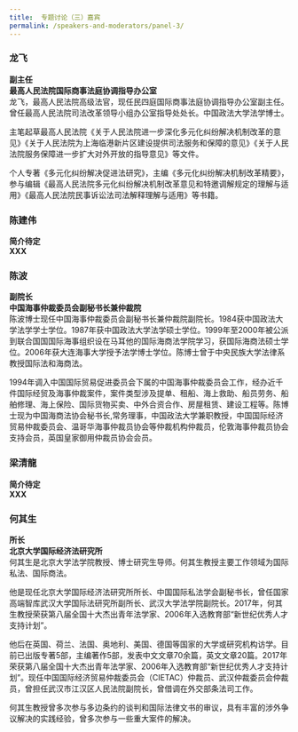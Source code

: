 ```yaml
---
title: 	专题讨论（三）嘉宾
permalink: /speakers-and-moderators/panel-3/
---
```



### 龙飞
**副主任<br>
最高人民法院国际商事法庭协调指导办公室**<br>
龙飞，最高人民法院高级法官，现任民四庭国际商事法庭协调指导办公室副主任。曾任最高人民法院司法改革领导小组办公室指导处处长。中国政法大学法学博士。

主笔起草最高人民法院《关于人民法院进一步深化多元化纠纷解决机制改革的意见》《关于人民法院为上海临港新片区建设提供司法服务和保障的意见》《关于人民法院服务保障进一步扩大对外开放的指导意见》等文件。

个人专著《多元化纠纷解决促进法研究》，主编《多元化纠纷解决机制改革精要》，参与编辑《最高人民法院多元化纠纷解决机制改革意见和特邀调解规定的理解与适用》《最高人民法院民事诉讼法司法解释理解与适用》等书籍。


### 陈建伟
**简介待定<br>
XXX**<br>


### 陈波
**副院长<br>
中国海事仲裁委员会副秘书长兼仲裁院**<br>
陈波博士现任中国海事仲裁委员会副秘书长兼仲裁院副院长。1984获中国政法大学法学学士学位。1987年获中国政法大学法学硕士学位。1999年至2000年被公派到联合国国国际海事组织设在马耳他的国际海商法学院学习，获国际海商法硕士学位。2006年获大连海事大学授予法学博士学位。陈博士曾于中央民族大学法律系教授国际法和海商法。

1994年调入中国国际贸易促进委员会下属的中国海事仲裁委员会工作，经办近千件国际经贸及海事仲裁案件，案件类型涉及提单、租船、海上救助、船员劳务、船舶修理、海上保险、国际货物买卖、中外合资合作、房屋租赁、建设工程等。陈博士现为中国海商法协会秘书长,常务理事，中国政法大学兼职教授，中国国际经济贸易仲裁委员会、温哥华海事仲裁员协会等仲裁机构仲裁员，伦敦海事仲裁员协会支持会员，英国皇家御用仲裁员协会会员。



### 梁清龍
**简介待定<br>
XXX**<br>


### 何其生
**所长<br>
北京大学国际经济法研究所**<br>
何其生是北京大学法学院教授、博士研究生导师。何其生教授主要工作领域为国际私法、国际商法。

他是现任北京大学国际经济法研究所所长、中国国际私法学会副秘书长，曾任国家高端智库武汉大学国际法研究所副所长、武汉大学法学院副院长。2017年，何其生教授荣获第八届全国十大杰出青年法学家、2006年入选教育部“新世纪优秀人才支持计划”。

他后在英国、荷兰、法国、奥地利、美国、德国等国家的大学或研究机构访学。目前已出版专著5部，主编著作5部，发表中文文章70余篇，英文文章20篇。2017年荣获第八届全国十大杰出青年法学家、2006年入选教育部“新世纪优秀人才支持计划”。现任中国国际经济贸易仲裁委员会（CIETAC）仲裁员、武汉仲裁委员会仲裁员，曾担任武汉市江汉区人民法院副院长，曾借调在外交部条法司工作。

何其生教授曾多次参与多边条约的谈判和国际法律文书的审议，具有丰富的涉外争议解决的实践经验，曾多次参与一些重大案件的解决。
